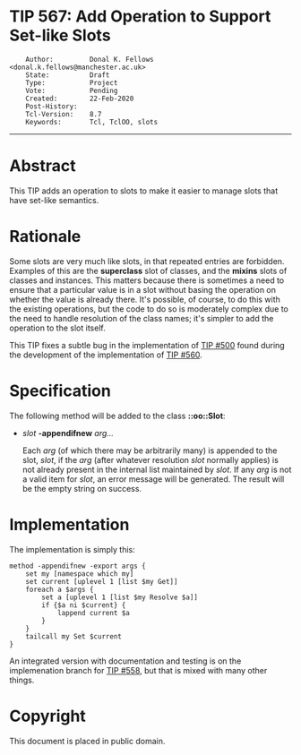 # TIP 567: Add Operation to Support Set-like Slots
        Author:         Donal K. Fellows <donal.k.fellows@manchester.ac.uk>
        State:          Draft
        Type:           Project
        Vote:           Pending
        Created:        22-Feb-2020
        Post-History:
        Tcl-Version:    8.7
        Keywords:       Tcl, TclOO, slots
-----

# Abstract

This TIP adds an operation to slots to make it easier to manage slots that
have set-like semantics.

# Rationale

Some slots are very much like slots, in that repeated entries are forbidden.
Examples of this are the **superclass** slot of classes, and the **mixins**
slots of classes and instances. This matters because there is sometimes a need
to ensure that a particular value is in a slot without basing the operation on
whether the value is already there. It's possible, of course, to do this with
the existing operations, but the code to do so is moderately complex due to
the need to handle resolution of the class names; it's simpler to add the
operation to the slot itself.

This TIP fixes a subtle bug in the implementation of [TIP #500](500.md) found
during the development of the implementation of [TIP #560](560.md).

# Specification

The following method will be added to the class **::oo::Slot**:

  * _slot_ **-appendifnew** _arg..._

    Each _arg_ (of which there may be arbitrarily many) is appended to the
    slot, _slot_, if the _arg_ (after whatever resolution _slot_ normally
    applies) is not already present in the internal list maintained by _slot_.
    If any _arg_ is not a valid item for _slot_, an error message will be
    generated. The result will be the empty string on success.

# Implementation

The implementation is simply this:

    method -appendifnew -export args {
        set my [namespace which my]
        set current [uplevel 1 [list $my Get]]
        foreach a $args {
            set a [uplevel 1 [list $my Resolve $a]]
            if {$a ni $current} {
                lappend current $a
            }
        }
        tailcall my Set $current
    }

An integrated version with documentation and testing is on the implemenation
branch for [TIP #558](558.md), but that is mixed with many other things.

# Copyright

This document is placed in public domain.
